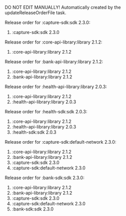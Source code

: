 DO NOT EDIT MANUALLY!
Automatically created by the updateReleaseOrderFile task.

Release order for :capture-sdk:sdk 2.3.0:
 1. :capture-sdk:sdk 2.3.0

Release order for :core-api-library:library 2.1.2:
 1. :core-api-library:library 2.1.2

Release order for :bank-api-library:library 2.1.2:
 1. :core-api-library:library 2.1.2
 2. :bank-api-library:library 2.1.2

Release order for :health-api-library:library 2.0.3:
 1. :core-api-library:library 2.1.2
 2. :health-api-library:library 2.0.3

Release order for :health-sdk:sdk 2.0.3:
 1. :core-api-library:library 2.1.2
 2. :health-api-library:library 2.0.3
 3. :health-sdk:sdk 2.0.3

Release order for :capture-sdk:default-network 2.3.0:
 1. :core-api-library:library 2.1.2
 2. :bank-api-library:library 2.1.2
 3. :capture-sdk:sdk 2.3.0
 4. :capture-sdk:default-network 2.3.0

Release order for :bank-sdk:sdk 2.3.0:
 1. :core-api-library:library 2.1.2
 2. :bank-api-library:library 2.1.2
 3. :capture-sdk:sdk 2.3.0
 4. :capture-sdk:default-network 2.3.0
 5. :bank-sdk:sdk 2.3.0

